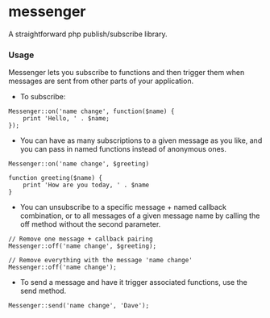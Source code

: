 messenger
=========

A straightforward php publish/subscribe library.

### Usage

Messenger lets you subscribe to functions and then trigger them when messages
are sent from other parts of your application.

- To subscribe:

```
Messenger::on('name change', function($name) {
    print 'Hello, ' . $name;
});
```

- You can have as many subscriptions to a given message as you like, and you can
pass in named functions instead of anonymous ones.

```
Messenger::on('name change', $greeting)

function greeting($name) {
    print 'How are you today, ' . $name
}
```

- You can unsubscribe to a specific message + named callback combination, or to
all messages of a given message name by calling the off method without the
second parameter.

```
// Remove one message + callback pairing
Messenger::off('name change', $greeting);

// Remove everything with the message 'name change'
Messenger::off('name change');
```

- To send a message and have it trigger associated functions, use the send
method.

```
Messenger::send('name change', 'Dave');
```
